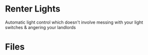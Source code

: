 # Renter Lights

Automatic light control which doesn't involve messing with your light switches & angering your landlords

# Files

